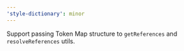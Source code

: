 ```yaml
---
'style-dictionary': minor
---
```


Support passing Token Map structure to `getReferences` and `resolveReferences` utils.
